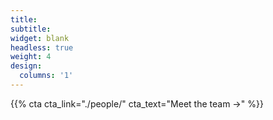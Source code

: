 ```yaml
---
title:
subtitle:
widget: blank
headless: true
weight: 4
design:
  columns: '1'
---
```


{{% cta cta_link="./people/" cta_text="Meet the team →" %}}
